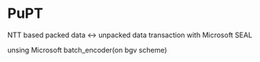 # PuPT
NTT based packed data &lt;-> unpacked data transaction with Microsoft SEAL

unsing Microsoft batch_encoder(on bgv scheme)
